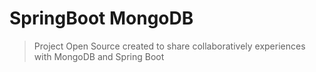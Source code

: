 # SpringBoot MongoDB 

> Project Open Source created to share collaboratively experiences with MongoDB and Spring Boot 